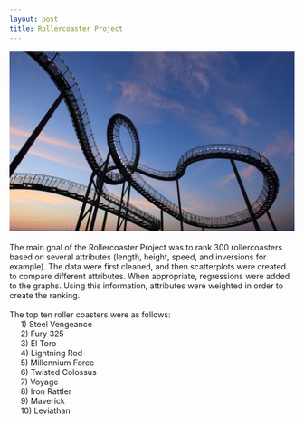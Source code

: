 ```yaml
---
layout: post
title: Rollercoaster Project
---
```

 <img src="/images/coaster.jpeg" width="800"/><br><br>
The main goal of the Rollercoaster Project was to rank 300 rollercoasters based on several attributes (length, height, speed, and inversions for example). The data were first cleaned, and then scatterplots were created to compare different attributes. When appropriate, regressions were added to the graphs. Using this information, attributes were weighted in order to create the ranking. 
<br><br>The top ten roller coasters were as follows:
	<br>&nbsp;&nbsp;&nbsp;&nbsp;&nbsp;1) Steel Vengeance
	<br>&nbsp;&nbsp;&nbsp;&nbsp;&nbsp;2) Fury 325
	<br>&nbsp;&nbsp;&nbsp;&nbsp;&nbsp;3) El Toro
	<br>&nbsp;&nbsp;&nbsp;&nbsp;&nbsp;4) Lightning Rod
	<br>&nbsp;&nbsp;&nbsp;&nbsp;&nbsp;5) Millennium Force
	<br>&nbsp;&nbsp;&nbsp;&nbsp;&nbsp;6) Twisted Colossus
	<br>&nbsp;&nbsp;&nbsp;&nbsp;&nbsp;7) Voyage
	<br>&nbsp;&nbsp;&nbsp;&nbsp;&nbsp;8) Iron Rattler
	<br>&nbsp;&nbsp;&nbsp;&nbsp;&nbsp;9) Maverick
	<br>&nbsp;&nbsp;&nbsp;&nbsp;&nbsp;10) Leviathan
	

